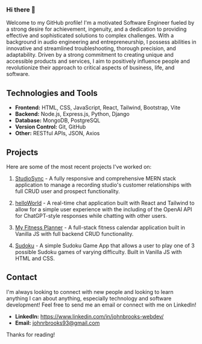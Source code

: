 ### Hi there 👋

Welcome to my GitHub profile! I'm a motivated Software Engineer fueled by a strong desire for achievement, ingenuity, and a dedication to providing effective and sophisticated solutions to complex challenges. With a background in audio engineering and entrepreneurship, I possess abilities in innovative and streamlined troubleshooting, thorough precision, and adaptability. Driven by a strong commitment to creating unique and accessible products and services, I aim to positively influence people and revolutionize their approach to critical aspects of business, life, and software.

## Technologies and Tools

* **Frontend:** HTML, CSS, JavaScript, React, Tailwind, Bootstrap, Vite
* **Backend:** Node.js, Express.js, Python, Django
* **Database:** MongoDB, PostgreSQL
* **Version Control:** Git, GitHub
* **Other:** RESTful APIs, JSON, Axios

## Projects
Here are some of the most recent projects I've worked on:

1. [StudioSync](https://github.com/johnrbrooks/StudioSync-frontend) - A fully responsive and comprehensive MERN stack application to manage a recording studio's customer relationships with full CRUD user and prospect functionality.

2. [helloWorld](https://github.com/kevinleet/helloWorld_frontend) - A real-time chat application built with React and Tailwind to allow for a simple user experience with the including of the OpenAI API for ChatGPT-style responses while chatting with other users.

3. [My Fitness Planner](https://github.com/johnrbrooks/Workout-Helper) - A full-stack fitness calendar application built in Vanilla JS with full backend CRUD functionality.

4. [Sudoku](https://github.com/johnrbrooks/Sudoku-Game) - A simple Sudoku Game App that allows a user to play one of 3 possible Sudoku games of varying difficulty. Built in Vanilla JS with HTML and CSS.

## Contact

I'm always looking to connect with new people and looking to learn anything I can about anything, especially technology and software development! Feel free to send me an email or connect with me on LinkedIn!

* **LinkedIn:** https://www.linkedin.com/in/johnbrooks-webdev/
* **Email:** johnrbrooks93@gmail.com

Thanks for reading!
